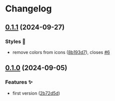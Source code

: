 # Changelog

## [0.1.1](https://github.com/hbstack/blockquote-alerts/compare/v0.1.0...v0.1.1) (2024-09-27)


### Styles 🎨

* remove colors from icons ([8b193d7](https://github.com/hbstack/blockquote-alerts/commit/8b193d717cbdcdca22c25fce554365f4cfaec360)), closes [#6](https://github.com/hbstack/blockquote-alerts/issues/6)

## [0.1.0](https://github.com/hbstack/blockquote-alerts/compare/v0.0.1...v0.1.0) (2024-09-05)


### Features ✨

* first version ([2b72d5d](https://github.com/hbstack/blockquote-alerts/commit/2b72d5de8134a674b8d06c489c0e03835a2daf84))
